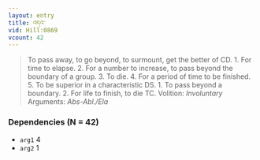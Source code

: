 ```yaml
---
layout: entry
title: འདའ་
vid: Hill:0869
vcount: 42
---
```

> To pass away, to go beyond, to surmount, get the better of CD\. 1\. For time to elapse\. 2\. For a number to increase, to pass beyond the boundary of a group\. 3\. To die\. 4\. For a period of time to be finished\. 5\. To be superior in a characteristic DS\. 1\. To pass beyond a boundary\. 2\. For life to finish, to die TC\.
> Volition: _Involuntary_
> Arguments: _Abs-Abl./Ela_


### Dependencies (N = 42)
* `arg1` 4
* `arg2` 1

